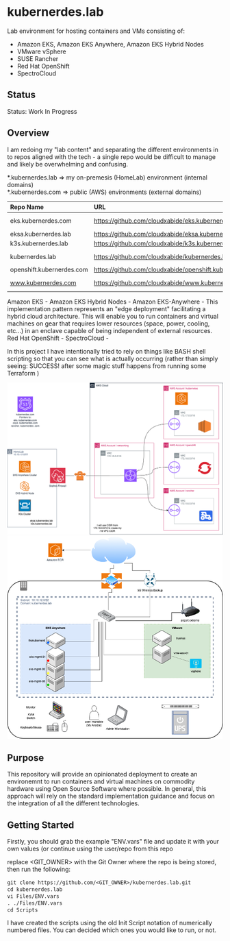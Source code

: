 # kubernerdes.lab

Lab environment for hosting containers and VMs consisting of:

* Amazon EKS, Amazon EKS Anywhere, Amazon EKS Hybrid Nodes
* VMware vSphere 
* SUSE Rancher
* Red Hat OpenShift
* SpectroCloud 

## Status
Status:  Work In Progress

## Overview

I am redoing my "lab content" and separating the different environments in to repos aligned with the tech - a single repo would be difficult to manage and likely be overwhelming and confusing.

*.kubernerdes.lab => my on-premesis (HomeLab) environment (internal domains)  
*.kubernerdes.com => public (AWS) environments (external domains)

| Repo Name | URL | Purpose |
|:----------|:----|:--------|
| eks.kubernerdes.com | https://github.com/cloudxabide/eks.kubernerdes.com | Amazon EKS and EKS Hybrid Node |
| eksa.kubernerdes.lab | https://github.com/cloudxabide/eksa.kubernerdes.lab | Amazon EKS Anywhere |
| k3s.kubernerdes.lab | https://github.com/cloudxabide/k3s.kubernerdes.lab | SUSE K3s |
| kubernerdes.lab | https://github.com/cloudxabide/kubernerdes.lab | Main Repo Kubernerdes Project(s) |
| openshift.kubernerdes.com | https://github.com/cloudxabide/openshift.kubernerdes.com | Red Hat OpenShift |
| www.kubernerdes.com | https://github.com/cloudxabide/www.kubernerdes.com | Website content for https://www.kubernerdes.com/ |


Amazon EKS - 
Amazon EKS Hybrid Nodes -
Amazon EKS-Anywhere - This implementation pattern represents an "edge deployment" facilitating a hybrid cloud architecture.  This will enable you to run containers and virtual machines on gear that requires lower resources (space, power, cooling, etc...) in an enclave capable of being independent of external resources.
Red Hat OpenShift - 
SpectroCloud -

In this project I have intentionally tried to rely on things like BASH shell scripting so that you can see what is actually occurring (rather than simply seeing: SUCCESS! after some magic stuff happens from running some Terraform )

![High Level Overview](Images/Kubernerdes-HighLevel.drawio.png)
![Environment Overview](Images/APG-EKS-Anywhere-enclave.drawio.png)

## Purpose 
This repository will provide an opinionated deployment to create an environemnt to run containers and virtual machines on commodity hardware using Open Source Software where possible.  In general, this approach will rely on the standard implementation guidance and focus on the integration of all the different technologies.

## Getting Started

Firstly, you should grab the example "ENV.vars" file and update it with your own values (or continue using the user/repo from this repo

replace <GIT_OWNER> with the Git Owner where the repo is being stored, then run the following:
```
git clone https://github.com/<GIT_OWNER>/kubernerdes.lab.git
cd kubernerdes.lab
vi Files/ENV.vars
. ./Files/ENV.vars
cd Scripts
```

I have created the scripts using the old Init Script notation of numerically numbered files.  You can decided which ones you would like to run, or not.


